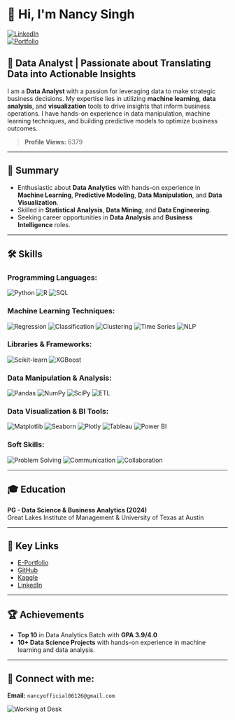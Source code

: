 # 👋 Hi, I'm Nancy Singh

[![LinkedIn](https://img.shields.io/badge/LinkedIn-0077B5?logo=linkedin&logoColor=white)](https://www.linkedin.com/in/youfoundsangram)  
[![Portfolio](https://img.shields.io/badge/PORTFOLIO-ff7f2a?style=for-the-badge&labelColor=ff7f2a&color=white)](https://www.mygreatlearning.com/eportfolio/sangram-keshari-patro)

## 🚀 Data Analyst | Passionate about Translating Data into Actionable Insights

I am a **Data Analyst** with a passion for leveraging data to make strategic business decisions. My expertise lies in utilizing **machine learning**, **data analysis**, and **visualization** tools to drive insights that inform business operations. I have hands-on experience in data manipulation, machine learning techniques, and building predictive models to optimize business outcomes.

> **Profile Views:** 6379

---

## 🎯 Summary

- Enthusiastic about **Data Analytics** with hands-on experience in **Machine Learning**, **Predictive Modeling**, **Data Manipulation**, and **Data Visualization**.
- Skilled in **Statistical Analysis**, **Data Mining**, and **Data Engineering**.
- Seeking career opportunities in **Data Analysis** and **Business Intelligence** roles.

---

## 🛠️ Skills

### Programming Languages:

![Python](https://img.shields.io/badge/PYTHON-blue) ![R](https://img.shields.io/badge/R-blue) ![SQL](https://img.shields.io/badge/SQL-lightblue)

### Machine Learning Techniques:

![Regression](https://img.shields.io/badge/REGRESSION-yellow) 
![Classification](https://img.shields.io/badge/CLASSIFICATION-blue) 
![Clustering](https://img.shields.io/badge/CLUSTERING-purple) 
![Time Series](https://img.shields.io/badge/TIME%20SERIES-teal) 
![NLP](https://img.shields.io/badge/NLP-purple)

### Libraries & Frameworks:

![Scikit-learn](https://img.shields.io/badge/SCIKIT--LEARN-orange) 
![XGBoost](https://img.shields.io/badge/XGBOOST-green)

### Data Manipulation & Analysis:

![Pandas](https://img.shields.io/badge/PANDAS-purple) 
![NumPy](https://img.shields.io/badge/NUMPY-darkblue) 
![SciPy](https://img.shields.io/badge/SCIPY-lightgrey) 
![ETL](https://img.shields.io/badge/ETL-darkcyan)

### Data Visualization & BI Tools:

![Matplotlib](https://img.shields.io/badge/MATPLOTLIB-darkpurple) 
![Seaborn](https://img.shields.io/badge/SEABORN-teal) 
![Plotly](https://img.shields.io/badge/PLOTLY-lightgrey) 
![Tableau](https://img.shields.io/badge/TABLEAU-orange) 
![Power BI](https://img.shields.io/badge/POWER%20BI-gold)

### Soft Skills:

![Problem Solving](https://img.shields.io/badge/PROBLEM%20SOLVING-green) 
![Communication](https://img.shields.io/badge/COMMUNICATION-blue) 
![Collaboration](https://img.shields.io/badge/COLLABORATION-lightblue)

---

## 🎓 Education

**PG - Data Science & Business Analytics (2024)**  
Great Lakes Institute of Management & University of Texas at Austin

---

## 🔑 Key Links

- [E-Portfolio](#)
- [GitHub](#)
- [Kaggle](#)
- [LinkedIn](#)

---

## 🏆 Achievements

- **Top 10** in Data Analytics Batch with **GPA 3.9/4.0**
- **10+ Data Science Projects** with hands-on experience in machine learning and data analysis.

---

## 🤝 Connect with me:

**Email:** `nancyofficial06126@gmail.com`

![Working at Desk](https://img.icons8.com/ios/500/working-with-laptop.png)

